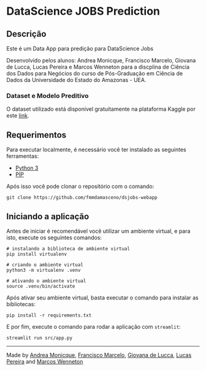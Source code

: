 # DataScience JOBS Prediction

## Descrição

Este é um Data App para predição para DataScience Jobs

Desenvolvido pelos alunos: Andrea Monicque, Francisco Marcelo, Giovana de Lucca, Lucas Pereira e Marcos Wenneton para a discplina de Ciência dos Dados para Negócios do curso de Pós-Graduação em Ciência de Dados da Universidade do Estado do Amazonas - UEA.

### Dataset e Modelo Preditivo
O dataset utilizado está disponível gratuitamente na plataforma Kaggle por este [link]().

## Requerimentos
Para executar localmente, é necessário você ter instalado as seguintes ferramentas:
- [Python 3](https://www.python.org/downloads/)
- [PIP](https://docs.python.org/3/installing/index.html)

Após isso você pode clonar o repositório com o comando:
```
git clone https://github.com/fmmdamasceno/dsjobs-webapp
```

## Iniciando a aplicação

Antes de iniciar é recomendável você utilizar um ambiente virtual, e para isto, execute os seguintes comandos:
```shell
# instalando a biblioteca de ambiente virtual
pip install virtualenv

# criando o ambiente virtual
python3 -m virtualenv .venv

# ativando o ambiente virtual
source .venv/bin/activate
```

Após ativar seu ambiente virtual, basta executar o comando para instalar as bibliotecas:
```shell
pip install -r requirements.txt
```

E por fim, execute o comando para rodar a aplicação com `streamlit`:
```shell
streamlit run src/app.py
```

---

Made by [Andrea Monicque](https://github.com/DevNicque), [Francisco Marcelo](https://github.com/fmmdamasceno), [Giovana de Lucca](https://github.com/giovanadelucca), [Lucas Pereira](https://github.com/llucasreis) and [Marcos Wenneton](https://github.com/wenneton)

